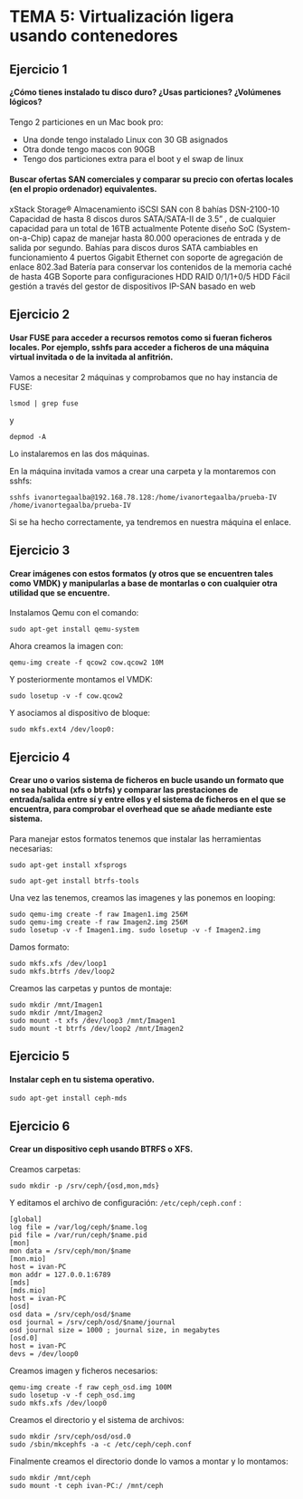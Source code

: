 # TEMA 5: Virtualización ligera usando contenedores

## Ejercicio 1

#### ¿Cómo tienes instalado tu disco duro? ¿Usas particiones? ¿Volúmenes lógicos?
Tengo 2 particiones en un Mac book pro:
- Una donde tengo instalado Linux con 30 GB asignados
- Otra donde tengo macos con 90GB
- Tengo dos particiones extra para el boot y el swap de linux


#### Buscar ofertas SAN comerciales y comparar su precio con ofertas locales (en el propio ordenador) equivalentes.

xStack Storage® Almacenamiento iSCSI SAN con 8 bahías
DSN-2100-10
Capacidad de hasta 8 discos duros SATA/SATA-II de 3.5” , de cualquier capacidad para un total de 16TB actualmente
Potente diseño SoC (System-on-a-Chip) capaz de manejar hasta 80.000 operaciones de entrada y de salida por segundo.
Bahías para discos duros SATA cambiables en funcionamiento
4 puertos Gigabit Ethernet con soporte de agregación de enlace 802.3ad
Batería para conservar los contenidos de la memoria caché de hasta 4GB
Soporte para configuraciones HDD RAID 0/1/1+0/5 HDD
Fácil gestión a través del gestor de dispositivos IP-SAN basado en web

## Ejercicio 2
#### Usar FUSE para acceder a recursos remotos como si fueran ficheros locales. Por ejemplo, sshfs para acceder a ficheros de una máquina virtual invitada o de la invitada al anfitrión.

Vamos a necesitar 2 máquinas y comprobamos que no hay instancia de FUSE:

```
lsmod | grep fuse
```
y
```
depmod -A
```
Lo instalaremos en las dos máquinas.

En la máquina invitada vamos a crear una carpeta y la montaremos con sshfs:
```
sshfs ivanortegaalba@192.168.78.128:/home/ivanortegaalba/prueba-IV /home/ivanortegaalba/prueba-IV
```
Si se ha hecho correctamente, ya tendremos en nuestra máquina el enlace.

## Ejercicio 3
#### Crear imágenes con estos formatos (y otros que se encuentren tales como VMDK) y manipularlas a base de montarlas o con cualquier otra utilidad que se encuentre.

Instalamos Qemu con el comando:
```
sudo apt-get install qemu-system
```
Ahora creamos la imagen con:

```
qemu-img create -f qcow2 cow.qcow2 10M
```
Y posteriormente montamos el VMDK:
```
sudo losetup -v -f cow.qcow2
```
Y asociamos al dispositivo de bloque:
```
sudo mkfs.ext4 /dev/loop0:
```

## Ejercicio 4
#### Crear uno o varios sistema de ficheros en bucle usando un formato que no sea habitual (xfs o btrfs) y comparar las prestaciones de entrada/salida entre sí y entre ellos y el sistema de ficheros en el que se encuentra, para comprobar el overhead que se añade mediante este sistema.
Para manejar estos formatos tenemos que instalar las herramientas necesarias:
```
sudo apt-get install xfsprogs
```
```
sudo apt-get install btrfs-tools
```
Una vez las tenemos, creamos las imagenes y las ponemos en looping:
```
sudo qemu-img create -f raw Imagen1.img 256M
sudo qemu-img create -f raw Imagen2.img 256M
sudo losetup -v -f Imagen1.img. sudo losetup -v -f Imagen2.img
```
Damos formato:
```
sudo mkfs.xfs /dev/loop1
sudo mkfs.btrfs /dev/loop2
```
Creamos las carpetas y puntos de montaje:
```
sudo mkdir /mnt/Imagen1
sudo mkdir /mnt/Imagen2
sudo mount -t xfs /dev/loop3 /mnt/Imagen1
sudo mount -t btrfs /dev/loop2 /mnt/Imagen2
```
## Ejercicio 5
#### Instalar ceph en tu sistema operativo.
```
sudo apt-get install ceph-mds
```

## Ejercicio 6
#### Crear un dispositivo ceph usando BTRFS o XFS.

Creamos carpetas:
```
sudo mkdir -p /srv/ceph/{osd,mon,mds}

```
Y editamos el archivo de configuración: ``` /etc/ceph/ceph.conf ``` :
```
[global]
log file = /var/log/ceph/$name.log
pid file = /var/run/ceph/$name.pid
[mon]
mon data = /srv/ceph/mon/$name
[mon.mio]
host = ivan-PC
mon addr = 127.0.0.1:6789
[mds]
[mds.mio]
host = ivan-PC
[osd]
osd data = /srv/ceph/osd/$name
osd journal = /srv/ceph/osd/$name/journal
osd journal size = 1000 ; journal size, in megabytes
[osd.0]
host = ivan-PC
devs = /dev/loop0
```

Creamos imagen y ficheros necesarios:

```
qemu-img create -f raw ceph_osd.img 100M
sudo losetup -v -f ceph_osd.img
sudo mkfs.xfs /dev/loop0
```

Creamos el directorio y el sistema de archivos:

```
sudo mkdir /srv/ceph/osd/osd.0
sudo /sbin/mkcephfs -a -c /etc/ceph/ceph.conf
```

Finalmente creamos el directorio donde lo vamos a montar y lo montamos:

```
sudo mkdir /mnt/ceph
sudo mount -t ceph ivan-PC:/ /mnt/ceph
```
